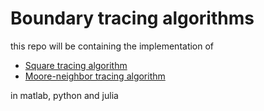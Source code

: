 ﻿# Boundary tracing algorithms
 
 this repo will be containing the implementation of 
 - [Square tracing algorithm](http://www.imageprocessingplace.com/downloads_V3/root_downloads/tutorials/contour_tracing_Abeer_George_Ghuneim/square.html)
 - [Moore-neighbor tracing algorithm](http://www.imageprocessingplace.com/downloads_V3/root_downloads/tutorials/contour_tracing_Abeer_George_Ghuneim/moore.html)

in matlab, python and julia
